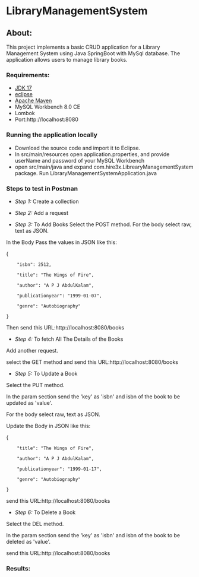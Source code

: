# LibraryManagementSystem
## About:
This project implements a basic CRUD application for a Library Management System using Java SpringBoot with MySql database. The application allows users to manage library books.

### Requirements:
* [JDK 17](https://www.eclipse.org/downloads/)
* [eclipse](https://www.eclipse.org/downloads/)
* [Apache Maven](https://maven.apache.org/install.html)
* MySQL Workbench 8.0 CE
* Lombok
* Port:http://localhost:8080

### Running the application locally
* Download the source code and import it to Eclipse.
* In src/main/resources open application.properties, and provide userName and password of your MySQL Workbench
* open src/main/java and expand com.hire3x.LibrearyManagementSystem package. Run LibraryManagementSystemApplication.java

### Steps to test in Postman
* *Step 1:* Create a collection
  
* *Step 2:* Add a request
  
* *Step 3:* To Add Books 
  Select the POST method. For the body select raw, text as JSON.

In the Body Pass the values in JSON like this:

{

        "isbn": 2512,
        
        "title": "The Wings of Fire",
        
        "author": "A P J AbdulKalam",
        
        "publicationyear": "1999-01-07",
        
        "genre": "Autobiography"
        
    }
    
Then send this URL:http://localhost:8080/books 

* *Step 4:* To fetch All The Details of the Books

Add another request.

select the GET method and send this URL:http://localhost:8080/books

* *Step 5:* To Update a Book

Select the PUT method.

In the param section send the 'key' as 'isbn' and isbn of the book to be updated as 'value'.

For the body select raw, text as JSON.

Update the Body in JSON like this:

{

        "title": "The Wings of Fire",
        
        "author": "A P J AbdulKalam",
        
        "publicationyear": "1999-01-17",
        
        "genre": "Autobiography"
        
    }

send this URL:http://localhost:8080/books

* *Step 6:* To Delete a Book

Select the DEL method.

In the param section send the 'key' as 'isbn' and isbn of the book to be deleted as 'value'.

send this URL:http://localhost:8080/books


### Results:
